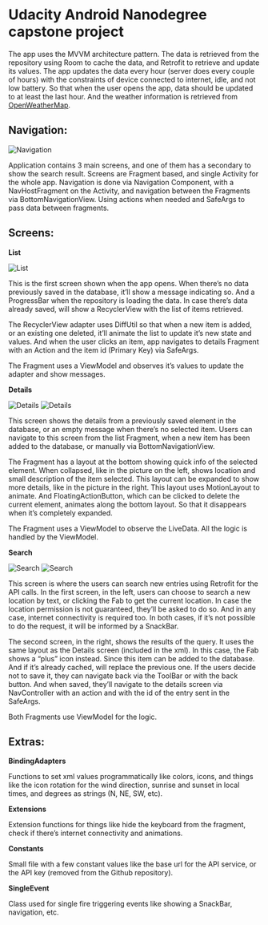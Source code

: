 # Udacity Android Nanodegree capstone project

The app uses the MVVM architecture pattern. The data is retrieved from the repository using Room 
to cache the data, and Retrofit to retrieve and update its values. The app updates the data every 
hour (server does every couple of hours) with the constraints of device connected to internet, idle, 
and not low battery. So that when the user opens the app, data should be updated to at least the 
last hour. And the weather information is retrieved from [OpenWeatherMap](https://openweathermap.org/ "OpenWeatherMap").

## Navigation: ##

![Navigation](https://github.com/Javicompi/WeatherMe/blob/master/Navigation.png?raw=true "Navigation")

Application contains 3 main screens, and one of them has a secondary to show the search result. 
Screens are Fragment based, and single Activity for the whole app. Navigation is done via Navigation 
Component, with a NavHostFragment on the Activity, and navigation between the Fragments via 
BottomNavigationView. Using actions when needed and SafeArgs to pass data between fragments.

## Screens: ##

**List**

![List](https://github.com/Javicompi/WeatherMe/blob/master/List.png?raw=true "List")

This is the first screen shown when the app opens. When there’s no data previously saved in the 
database, it’ll show a message indicating so. And a ProgressBar when the repository is loading the 
data. In case there’s data already saved, will show a RecyclerView with the list of items retrieved. 

The RecyclerView adapter uses DiffUtil so that when a new item is added, or an existing one deleted, 
it’ll animate the list to update it’s new state and values. And when the user clicks an item, app 
navigates to details Fragment with an Action and the item id (Primary Key) via SafeArgs. 

The Fragment uses a ViewModel and observes it’s values to update the adapter and show messages. 

**Details**

![Details](https://github.com/Javicompi/WeatherMe/blob/master/Details%20Collapsed.png?raw=true "Details collapsed")
![Details](https://github.com/Javicompi/WeatherMe/blob/master/Details%20Expanded.png?raw=true "Details expanded")

This screen shows the details from a previously saved element in the database, or an empty message 
when there’s no selected item. Users can navigate to this screen from the list Fragment, when a 
new item has been added to the database, or manually via BottomNavigationView. 

The Fragment has a layout at the bottom showing quick info of the selected element. When collapsed, 
like in the picture on the left, shows location and small description of the item selected. This 
layout can be expanded to show more details, like in the picture in the right. This layout uses 
MotionLayout to animate. And FloatingActionButton, which can be clicked to delete the current 
element, animates along the bottom layout. So that it disappears when it’s completely expanded.

The Fragment uses a ViewModel to observe the LiveData. All the logic is handled by the ViewModel.

**Search**

![Search](https://github.com/Javicompi/WeatherMe/blob/master/Search.png?raw=true "Search")
![Search](https://github.com/Javicompi/WeatherMe/blob/master/Search%20Result.png?raw=true "Search result")

This screen is where the users can search new entries using Retrofit for the API calls. In the 
first screen, in the left, users can choose to search a new location by text, or clicking the Fab 
to get the current location. In case the location permission is not guaranteed, they’ll be asked 
to do so. And in any case, internet connectivity is required too. In both cases, if it’s not 
possible to do the request, it will be informed by a SnackBar. 

The second screen, in the right, shows the results of the query. It uses the same layout as the 
Details screen (included in the xml). In this case, the Fab shows a “plus” icon instead. Since 
this item can be added to the database. And if it’s already cached, will replace the previous one. 
If the users decide not to save it, they can navigate back via the ToolBar or with the back button. 
And when saved, they’ll navigate to the details screen via NavController with an action and with 
the id of the entry sent in the SafeArgs. 

Both Fragments use ViewModel for the logic.

## Extras: ##

**BindingAdapters**

Functions to set xml values programmatically like colors, icons, and things like the icon rotation 
for the wind direction, sunrise and sunset in local times, and degrees as strings (N, NE, SW, etc).

**Extensions**

Extension functions for things like hide the keyboard from the fragment, check if there’s internet 
connectivity and animations.

**Constants**

Small file with a few constant values like the base url for the API service, or the API key 
(removed from the Github repository).

**SingleEvent**

Class used for single fire triggering events like showing a SnackBar, navigation, etc.
